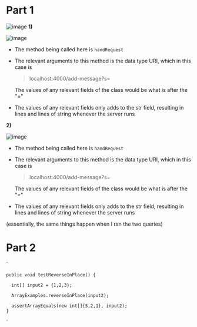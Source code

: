 Part 1
=========
![image](https://user-images.githubusercontent.com/127058698/234172208-f923b933-dca7-4b8e-9a3d-0eab02e4545f.png)
__1)__ 

![image](https://user-images.githubusercontent.com/127058698/234172749-ec0c958b-f48b-4847-bc70-e8dd5880e6b7.png)

* The method being called here is `handRequest`
* The relevant arguments to this method is the data type URI, which in this case is 
  > localhost:4000/add-message?s=

  The values of any relevant fields of the class would be what is after the "="
* The values of any relevant fields only adds to the str field, resulting in lines and lines of string whenever the server runs

__2)__

![image](https://user-images.githubusercontent.com/127058698/234177913-85d51baf-323f-46ee-82a1-fbd1e54f7af7.png)

* The method being called here is `handRequest`
* The relevant arguments to this method is the data type URI, which in this case is 
  > localhost:4000/add-message?s=

  The values of any relevant fields of the class would be what is after the "="
* The values of any relevant fields only adds to the str field, resulting in lines and lines of string whenever the server runs

(essentially, the same things happen when I ran the two queries) 

Part 2
=========

`


    public void testReverseInPlace() {
    
      int[] input2 = {1,2,3};
    
      ArrayExamples.reverseInPlace(input2);
    
      assertArrayEquals(new int[]{3,2,1}, input2);
    }
    
    
`	
